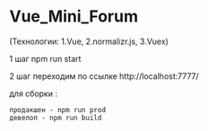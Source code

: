# Vue_Mini_Forum

(Технологии: 1.Vue, 2.normalizr.js, 3.Vuex)

1 шаг npm run start

2 шаг переходим по ссылке http://localhost:7777/

для сборки :
```
продакшен - npm run prod
девелоп - npm run build
```
